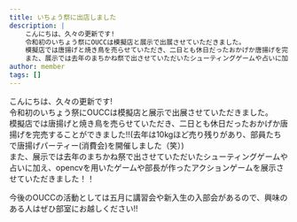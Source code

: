 ```yaml
---
title: いちょう祭に出店しました
description: |
    こんにちは、久々の更新です!
    令和初のいちょう祭にOUCCは模擬店と展示で出展させていただきました。
    模擬店では唐揚げと焼き鳥を売らせていただき、二日とも休日だったおかげか唐揚げを完売することができました!!(去年は10kgほど売り残りがあり、部員たちで唐揚げパーティー(消費会)を開催しました（笑）)
    また、展示では去年のまちかね祭で出させていただいたシューティングゲームや占いに加え、opencvを用いたゲームや部長が作ったアクションゲームを展示させていただきました！！
author: member
tags: []
---
```


<!-- wp:paragraph -->
<p>こんにちは、久々の更新です!<br>令和初のいちょう祭にOUCCは模擬店と展示で出展させていただきました。<br>模擬店では唐揚げと焼き鳥を売らせていただき、二日とも休日だったおかげか唐揚げを完売することができました!!(去年は10kgほど売り残りがあり、部員たちで唐揚げパーティー(消費会)を開催しました（笑）)<br>また、展示では去年のまちかね祭で出させていただいたシューティングゲームや占いに加え、opencvを用いたゲームや部長が作ったアクションゲームを展示させていただきました！！<br></p>
<!-- /wp:paragraph -->

<!-- wp:paragraph -->
<p>今後のOUCCの活動としては五月に講習会や新入生の入部会があるので、興味のある人はぜひ部室にお越しください!!</p>
<!-- /wp:paragraph -->
